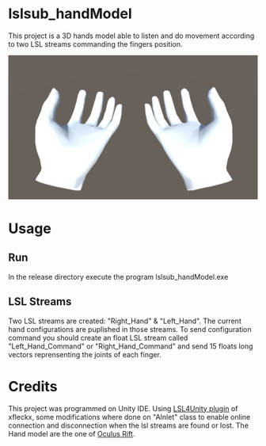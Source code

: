 # lslsub_handModel

This project is a 3D hands model able to listen and do movement according to two LSL streams commanding the fingers position.

![alt text](screenshot.PNG "GUI")

# Usage
## Run
In the release directory execute the program lslsub_handModel.exe

## LSL Streams
Two LSL streams are created: "Right_Hand" & "Left_Hand". The current hand configurations are puplished in those streams.
To send configuration command you should create an float LSL stream called "Left_Hand_Command" or "Right_Hand_Command" and send 15 floats long vectors reprensenting the joints of each finger.  


# Credits
This project was programmed on Unity IDE. Using [LSL4Unity plugin](https://github.com/xfleckx/LSL4Unity) of xfleckx, some modifications where done on "AInlet" class to enable online connection and disconnection when the lsl streams are found or lost.
The Hand model are the one of [Oculus Rift](https://developer.oculus.com/downloads/package/oculus-hand-models/).